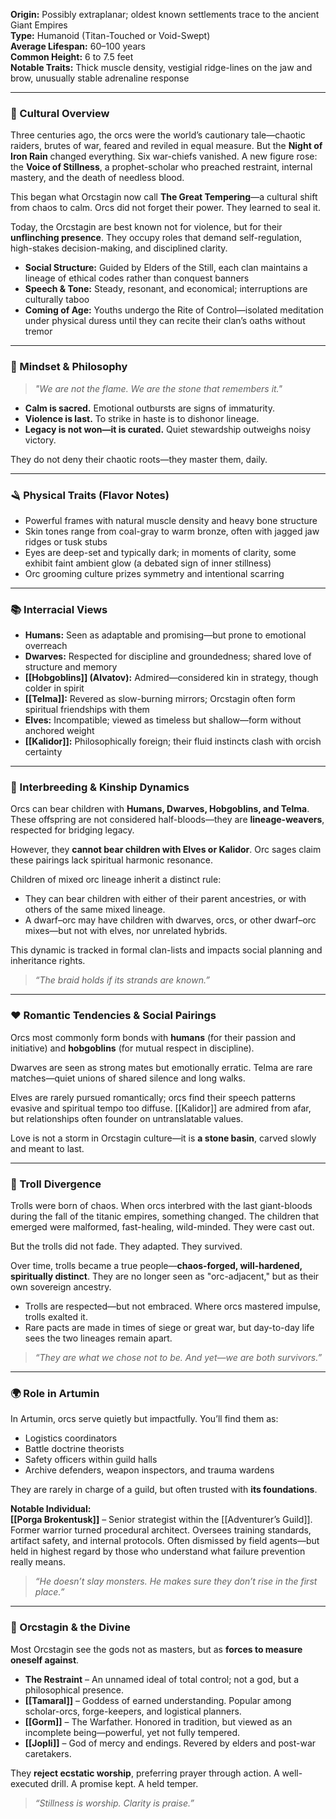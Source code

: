 **Origin:** Possibly extraplanar; oldest known settlements trace to the ancient Giant Empires  
**Type:** Humanoid (Titan-Touched or Void-Swept)  
**Average Lifespan:** 60–100 years  
**Common Height:** 6 to 7.5 feet  
**Notable Traits:** Thick muscle density, vestigial ridge-lines on the jaw and brow, unusually stable adrenaline response

---

### 🧱 Cultural Overview

Three centuries ago, the orcs were the world’s cautionary tale—chaotic raiders, brutes of war, feared and reviled in equal measure. But the **Night of Iron Rain** changed everything. Six war-chiefs vanished. A new figure rose: the **Voice of Stillness**, a prophet-scholar who preached restraint, internal mastery, and the death of needless blood.

This began what Orcstagin now call **The Great Tempering**—a cultural shift from chaos to calm. Orcs did not forget their power. They learned to seal it.

Today, the Orcstagin are best known not for violence, but for their **unflinching presence**. They occupy roles that demand self-regulation, high-stakes decision-making, and disciplined clarity.

- **Social Structure:** Guided by Elders of the Still, each clan maintains a lineage of ethical codes rather than conquest banners
- **Speech & Tone:** Steady, resonant, and economical; interruptions are culturally taboo
- **Coming of Age:** Youths undergo the Rite of Control—isolated meditation under physical duress until they can recite their clan’s oaths without tremor

---

### 🧠 Mindset & Philosophy

> _"We are not the flame. We are the stone that remembers it."_

- **Calm is sacred.** Emotional outbursts are signs of immaturity.
- **Violence is last.** To strike in haste is to dishonor lineage.
- **Legacy is not won—it is curated.** Quiet stewardship outweighs noisy victory.

They do not deny their chaotic roots—they master them, daily.

---

### 🪒 Physical Traits (Flavor Notes)

- Powerful frames with natural muscle density and heavy bone structure
- Skin tones range from coal-gray to warm bronze, often with jagged jaw ridges or tusk stubs
- Eyes are deep-set and typically dark; in moments of clarity, some exhibit faint ambient glow (a debated sign of inner stillness)
- Orc grooming culture prizes symmetry and intentional scarring

---

### 📚 Interracial Views

- **Humans:** Seen as adaptable and promising—but prone to emotional overreach
- **Dwarves:** Respected for discipline and groundedness; shared love of structure and memory
- **[[Hobgoblins]] (Alvatov):** Admired—considered kin in strategy, though colder in spirit
- **[[Telma]]:** Revered as slow-burning mirrors; Orcstagin often form spiritual friendships with them
- **Elves:** Incompatible; viewed as timeless but shallow—form without anchored weight
- **[[Kalidor]]:** Philosophically foreign; their fluid instincts clash with orcish certainty

---

### 🧬 Interbreeding & Kinship Dynamics

Orcs can bear children with **Humans, Dwarves, Hobgoblins, and Telma**. These offspring are not considered half-bloods—they are **lineage-weavers**, respected for bridging legacy.

However, they **cannot bear children with Elves or Kalidor**. Orc sages claim these pairings lack spiritual harmonic resonance.

Children of mixed orc lineage inherit a distinct rule:

- They can bear children with either of their parent ancestries, or with others of the same mixed lineage.
- A dwarf–orc may have children with dwarves, orcs, or other dwarf–orc mixes—but not with elves, nor unrelated hybrids.

This dynamic is tracked in formal clan-lists and impacts social planning and inheritance rights.

> _“The braid holds if its strands are known.”_

---

### ❤️ Romantic Tendencies & Social Pairings

Orcs most commonly form bonds with **humans** (for their passion and initiative) and **hobgoblins** (for mutual respect in discipline).

Dwarves are seen as strong mates but emotionally erratic. Telma are rare matches—quiet unions of shared silence and long walks.

Elves are rarely pursued romantically; orcs find their speech patterns evasive and spiritual tempo too diffuse. [[Kalidor]] are admired from afar, but relationships often founder on untranslatable values.

Love is not a storm in Orcstagin culture—it is **a stone basin**, carved slowly and meant to last.

---

### 🐾 Troll Divergence

Trolls were born of chaos. When orcs interbred with the last giant-bloods during the fall of the titanic empires, something changed. The children that emerged were malformed, fast-healing, wild-minded. They were cast out.

But the trolls did not fade. They adapted. They survived.

Over time, trolls became a true people—**chaos-forged, will-hardened, spiritually distinct**. They are no longer seen as "orc-adjacent," but as their own sovereign ancestry.

- Trolls are respected—but not embraced. Where orcs mastered impulse, trolls exalted it.
- Rare pacts are made in times of siege or great war, but day-to-day life sees the two lineages remain apart.

> _“They are what we chose not to be. And yet—we are both survivors.”_

---

### 🌍 Role in Artumin

In Artumin, orcs serve quietly but impactfully. You’ll find them as:

- Logistics coordinators
- Battle doctrine theorists
- Safety officers within guild halls
- Archive defenders, weapon inspectors, and trauma wardens

They are rarely in charge of a guild, but often trusted with **its foundations**.

**Notable Individual:**  
**[[Porga Brokentusk]]** – Senior strategist within the [[Adventurer’s Guild]]. Former warrior turned procedural architect. Oversees training standards, artifact safety, and internal protocols. Often dismissed by field agents—but held in highest regard by those who understand what failure prevention really means.

> _“He doesn’t slay monsters. He makes sure they don’t rise in the first place.”_

---

### 🔦 Orcstagin & the Divine

Most Orcstagin see the gods not as masters, but as **forces to measure oneself against**.

- **The Restraint** – An unnamed ideal of total control; not a god, but a philosophical presence.
- **[[Tamaral]]** – Goddess of earned understanding. Popular among scholar-orcs, forge-keepers, and logistical planners.
- **[[Gorm]]** – The Warfather. Honored in tradition, but viewed as an incomplete being—powerful, yet not fully tempered.
- **[[Jopli]]** – God of mercy and endings. Revered by elders and post-war caretakers.

They **reject ecstatic worship**, preferring prayer through action. A well-executed drill. A promise kept. A held temper.

> _“Stillness is worship. Clarity is praise.”_